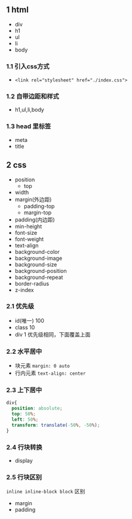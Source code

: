 ## 1 html
- div
- h1
- ul
- li
- body

### 1.1 引入css方式
- `<link rel="stylesheet" href="./index.css">`
### 1.2 自带边距和样式
- h1,ul,li,body
### 1.3 head 里标签
- meta
- title
## 2 css
- position
    - top
- width
- margin(外边距)
    - padding-top
    - margin-top
- padding(内边距)
- min-height
- font-size
- font-weight
- text-align
- background-color
- background-image
- background-size
- background-position
- background-repeat
- border-radius
- z-index

### 2.1 优先级
- id(唯一) 100
- class 10
- div 1
优先级相同，下面覆盖上面

### 2.2 水平居中
- 块元素 `margin: 0 auto`
- 行内元素 `text-align: center`

### 2.3 上下居中
```css
div{
  position: absolute;
  top: 50%;
  left: 50%;
  transform: translate(-50%, -50%);
}
```
### 2.4 行块转换
 - display
### 2.5 行块区别
`inline inline-block block` 区别
- margin
- padding

